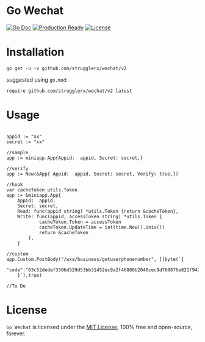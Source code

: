 # Go Wechat

[![Go Doc](https://godoc.org/github.com/strugglerx/wechat?status.svg)](https://godoc.org/github.com/strugglerx/wechat)
[![Production Ready](https://img.shields.io/badge/production-ready-blue.svg)](https://github.com/strugglerx/wechat)
[![License](https://img.shields.io/github/license/strugglerx/wechat.svg?style=flat)](https://github.com/strugglerx/wechat)

# Installation
```
go get -u -v github.com/strugglerx/wechat/v2
```
suggested using `go.mod`:
```
require github.com/strugglerx/wechat/v2 latest
```

# Usage
```golang

appid := "xx"
secret := "xx"

//sample
app := miniapp.App{Appid:  appid, Secret: secret,}

//verify 
app := New(&App{ Appid:  appid, Secret: secret, Verify: true,})

//hook
var cacheToken utils.Token
app := &miniapp.App{
    Appid:  appid,
    Secret: secret,
    Read: func(appid string) *utils.Token {return &cacheToken},
    Write: func(appid, accessToken string) *utils.Token {
            cacheToken.Token = accessToken
            cacheToken.UpdateTime = int(time.Now().Unix())
            return &cacheToken
        },
    }
	
//custom 
app.Custom.PostBody("/wxa/business/getuserphonenumber", []byte(`{
        "code":"03c52dedef3306d529d53bb31452ec9a2f46880b2040cec9d760876e821f9429"
    }`),true)

//To Do
```

# License

`Go Wechat` is licensed under the [MIT License](LICENSE), 100% free and open-source, forever.